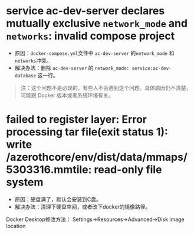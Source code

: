 # service ac-dev-server declares mutually exclusive `network_mode` and `networks`: invalid compose project
* 原因：`docker-compose.yml`文件中 `ac-dev-server` 的`network_mode` 和`networks`冲突。
* 解决办法：删除 `ac-dev-server` 的 `network_mode: service:ac-dev-database` 这一行。

> 注：这个问题不是必现的，有些人不会遇到这个问题。具体原因仍不清楚，可能跟 Docker 版本或者系统环境有关。

# failed to register layer: Error processing tar file(exit status 1): write /azerothcore/env/dist/data/mmaps/5303316.mmtile: read-only file system
* 原因：硬盘满了，默认会安装到C盘。
* 解决办法：清理下硬盘空间，或者改下docker的镜像路径。

Docker Desktop修改方法：
Settings->Resources->Advanced->Disk image location

